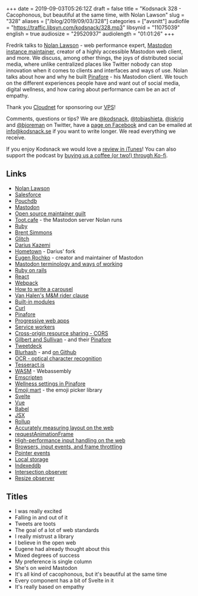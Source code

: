 +++
date = 2019-09-03T05:26:12Z
draft = false
title = "Kodsnack 328 - Cacophonous, but beautiful at the same time, with Nolan Lawson"
slug = "328"
aliases = ["/blog/2019/09/03/328"]
categories = ["avsnitt"]
audiofile = "https://traffic.libsyn.com/kodsnack/328.mp3"
libsynid = "11075039"
english = true
audiosize = "29520937"
audiolength = "01:01:26"
+++

Fredrik talks to [Nolan Lawson](https://nolanlawson.com/) - web performance expert, [Mastodon](https://en.wikipedia.org/wiki/Mastodon_%28software%29) [instance maintainer](https://toot.cafe/web/getting-started), creator of a highly accessible Mastodon web client, and more. We discuss, among other things, the joys of distributed social media, where unlike centralized places like Twitter nobody can stop innovation when it comes to clients and interfaces and ways of use. Nolan talks about how and why he built [Pinafore](https://pinafore.social/) - his Mastodon client. We touch on the different experiences people have and want out of social media, digital wellness, and how caring about performance cam be an act of empathy.

Thank you [Cloudnet](http://www.cloudnet.se) for sponsoring our [VPS](http://en.wikipedia.org/wiki/Virtual_private_server)!

Comments, questions or tips? We are [@kodsnack](https://www.twitter.com/kodsnack), [@tobiashieta](https://www.twitter.com/tobiashieta), [@iskrig](https://www.twitter.com/iskrig) and [@bjoreman](https://www.twitter.com/bjoreman) on Twitter, have a [page on Facebook](https://www.facebook.com/kodsnack) and can be emailed at [info@kodsnack.se](mailto:info@kodsnack.se) if you want to write longer. We read everything we receive.

If you enjoy Kodsnack we would love a [review in iTunes](http://itunes.apple.com/se/podcast/kodsnack/id561631498?l=en)! You can also support the podcast by <a href="https://ko-fi.com/kodsnack" rel="payment">buying us a coffee (or two!) through Ko-fi</a>.

## Links ##
* [Nolan Lawson](https://nolanlawson.com/)
* [Salesforce](https://en.wikipedia.org/wiki/Salesforce.com)
* [Pouchdb](https://en.wikipedia.org/wiki/PouchDB)
* [Mastodon](https://en.wikipedia.org/wiki/Mastodon_%28software%29)
* [Open source maintainer guilt](https://nolanlawson.com/2017/03/05/what-it-feels-like-to-be-an-open-source-maintainer/)
* [Toot.cafe](https://toot.cafe/web/getting-started) - the Mastodon server Nolan runs
* [Ruby](https://en.wikipedia.org/wiki/Ruby_%28programming_language%29)
* [Brent Simmons](https://inessential.com/)
* [Glitch](https://glitch.com/)
* [Darius Kazemi](https://tinysubversions.com/)
* [Hometown](https://github.com/hometown-fork/hometown) - Darius' fork
* [Eugen Rochko](https://mastodon.social/@Gargron) - creator and maintainer of Mastodon
* [Mastodon terminology and ways of working](https://github.com/joyeusenoelle/GuideToMastodon/)
* [Ruby on rails](https://rubyonrails.org/)
* [React](https://reactjs.org/)
* [Webpack](https://webpack.js.org/)
* [How to write a carousel](https://nolanlawson.com/2019/02/10/building-a-modern-carousel-with-css-scroll-snap-smooth-scrolling-and-pinch-zoom/)
* [Van Halen's M&M rider clause](https://www.insider.com/van-halen-brown-m-ms-contract-2016-9)
* [Built-in modules](https://github.com/tc39/proposal-javascript-standard-library/)
* [Curl](https://curl.haxx.se/)
* [Pinafore](https://pinafore.social/)
* [Progressive web apps](https://developer.mozilla.org/en-US/docs/Web/Progressive_web_apps)
* [Service workers](https://developer.mozilla.org/en-US/docs/Web/API/Service_Worker_API)
* [Cross-origin resource sharing - CORS](https://en.wikipedia.org/wiki/Cross-origin_resource_sharing)
* [Gilbert and Sullivan](https://en.wikipedia.org/wiki/Gilbert_and_Sullivan) - and their [Pinafore](https://en.wikipedia.org/wiki/H.M.S._Pinafore)
* [Tweetdeck](https://tweetdeck.twitter.com/)
* [Blurhash](https://blurha.sh/) - and [on Github](https://github.com/woltapp/blurhash)
* [OCR - optical character recognition](https://en.wikipedia.org/wiki/Optical_character_recognition)
* [Tesseract.js](https://tesseract.projectnaptha.com/)
* [WASM](https://en.wikipedia.org/wiki/WebAssembly) - Webassembly
* [Emscripten](https://en.wikipedia.org/wiki/Emscripten)
* [Wellness settings in Pinafore](https://pinafore.social/settings/wellness)
* [Emoji mart](https://github.com/missive/emoji-mart) - the emoji picker library
* [Svelte](https://svelte.dev/)
* [Vue](https://vuejs.org/)
* [Babel](https://babeljs.io/)
* [JSX](https://reactjs.org/docs/introducing-jsx.html)
* [Rollup](https://rollupjs.org/guide/en/)
* [Accurately measuring layout on the web](https://nolanlawson.com/2018/09/25/accurately-measuring-layout-on-the-web/)
* [requestAnimationFrame](https://developer.mozilla.org/en-US/docs/Web/API/window/requestAnimationFrame)
* [High-performance input handling on the web](https://nolanlawson.com/2019/08/11/high-performance-input-handling-on-the-web/)
* [Browsers, input events, and frame throttling](https://nolanlawson.com/2019/08/14/browsers-input-events-and-frame-throttling/)
* [Pointer events](https://developer.mozilla.org/en-US/docs/Web/API/Pointer_events)
* [Local storage](https://developer.mozilla.org/en-US/docs/Web/API/Window/localStorage)
* [Indexeddb](https://developer.mozilla.org/en-US/docs/Glossary/IndexedDB)
* [Intersection observer](https://developer.mozilla.org/en-US/docs/Web/API/Intersection_Observer_API)
* [Resize observer](https://developer.mozilla.org/en-US/docs/Web/API/Resize_Observer_API)

## Titles ##
* I was really excited
* Falling in and out of it
* Tweets are toots
* The goal of a lot of web standards
* I really mistrust a library
* I believe in the open web
* Eugene had already thought about this
* Mixed degrees of success
* My preference is single column
* She's on weird Mastodon
* It's all kind of cacophonous, but it's beautiful at the same time
* Every component has a bit of Svelte in it
* It's really based on empathy